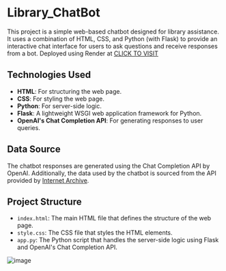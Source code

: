 # Library_ChatBot

This project is a simple web-based chatbot designed for library assistance. 
It uses a combination of HTML, CSS, and Python (with Flask) to provide an interactive chat interface for users to ask questions and receive responses from a bot.
Deployed using Render at [CLICK TO VISIT](https://library-chatbot.onrender.com)

## Technologies Used

- **HTML**: For structuring the web page.
- **CSS**: For styling the web page.
- **Python**: For server-side logic.
- **Flask**: A lightweight WSGI web application framework for Python.
- **OpenAI's Chat Completion API**: For generating responses to user queries.

## Data Source

The chatbot responses are generated using the Chat Completion API by OpenAI. 
Additionally, the data used by the chatbot is sourced from the API provided by [Internet Archive](https://archive.org/details/texts).

## Project Structure

- `index.html`: The main HTML file that defines the structure of the web page.
- `style.css`: The CSS file that styles the HTML elements.
- `app.py`: The Python script that handles the server-side logic using Flask and OpenAI's Chat Completion API.

![image](https://github.com/hjangir080/Library_ChatBot/assets/112872382/ce55b390-86d0-440f-a5f8-d445764cfda7)
